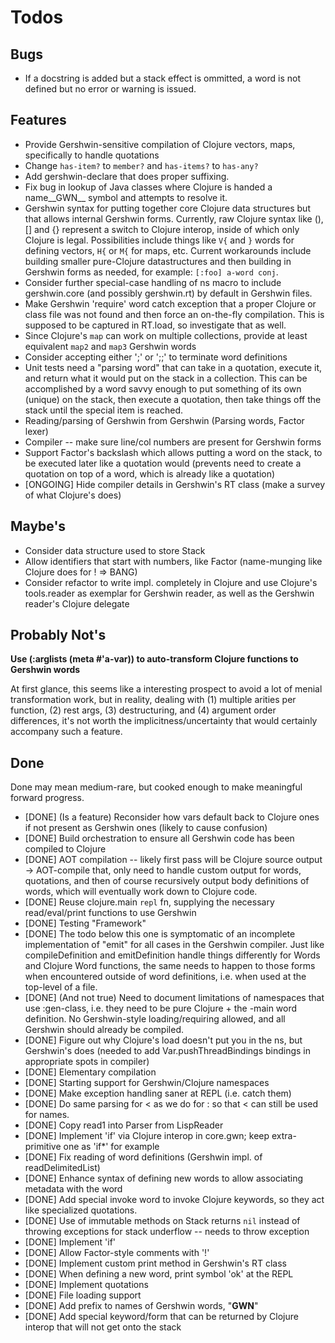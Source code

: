 # Todos #

## Bugs ##

 * If a docstring is added but a stack effect is ommitted, a word is not defined but no error or warning is issued.

## Features ##

 * Provide Gershwin-sensitive compilation of Clojure vectors, maps, specifically to handle quotations
 * Change `has-item?` to `member?` and `has-items?` to `has-any?`
 * Add gershwin-declare that does proper suffixing.
 * Fix bug in lookup of Java classes where Clojure is handed a name__GWN__ symbol and attempts to resolve it.
 * Gershwin syntax for putting together core Clojure data structures but that allows internal Gershwin forms. Currently, raw Clojure syntax like (), [] and {} represent a switch to Clojure interop, inside of which only Clojure is legal. Possibilities include things like `V{` and `}` words for defining vectors, `H{` or `M{` for maps, etc. Current workarounds include building smaller pure-Clojure datastructures and then building in Gershwin forms as needed, for example: `[:foo] a-word conj`.
 * Consider further special-case handling of ns macro to include gershwin.core (and possibly gershwin.rt) by default in Gershwin files.
 * Make Gershwin 'require' word catch exception that a proper Clojure or class file was not found and then force an on-the-fly compilation. This is supposed to be captured in RT.load, so investigate that as well.
 * Since Clojure's `map` can work on multiple collections, provide at least equivalent `map2` and `map3` Gershwin words
 * Consider accepting either ';' or ';;' to terminate word definitions
 * Unit tests need a "parsing word" that can take in a quotation, execute it, and return what it would put on the stack in a collection. This can be accomplished by a word savvy enough to put something of its own (unique) on the stack, then execute a quotation, then take things off the stack until the special item is reached.
 * Reading/parsing of Gershwin from Gershwin (Parsing words, Factor lexer)
 * Compiler -- make sure line/col numbers are present for Gershwin forms
 * Support Factor's backslash which allows putting a word on the stack, to be executed later like a quotation would (prevents need to create a quotation on top of a word, which is already like a quotation)
 * [ONGOING] Hide compiler details in Gershwin's RT class (make a survey of what Clojure's does)

## Maybe's ##

 * Consider data structure used to store Stack
 * Allow identifiers that start with numbers, like Factor (name-munging like Clojure does for ! => BANG)
 * Consider refactor to write impl. completely in Clojure and use Clojure's tools.reader as exemplar for Gershwin reader, as well as the Gershwin reader's Clojure delegate

## Probably Not's ##

**Use (:arglists (meta #'a-var)) to auto-transform Clojure functions to Gershwin words**

At first glance, this seems like a interesting prospect to avoid a lot of menial transformation work, but in reality, dealing with (1) multiple arities per function, (2) rest args, (3) destructuring, and (4) argument order differences, it's not worth the implicitness/uncertainty that would certainly accompany such a feature.

## Done ##

Done may mean medium-rare, but cooked enough to make meaningful forward progress.

 * [DONE] (Is a feature) Reconsider how vars default back to Clojure ones if not present as Gershwin ones (likely to cause confusion)
 * [DONE] Build orchestration to ensure all Gershwin code has been compiled to Clojure
 * [DONE] AOT compilation -- likely first pass will be Clojure source output -> AOT-compile that, only need to handle custom output for words, quotations, and then of course recursively output body definitions of words, which will eventually work down to Clojure code.
 * [DONE] Reuse clojure.main `repl` fn, supplying the necessary read/eval/print functions to use Gershwin
 * [DONE] Testing "Framework"
 * [DONE] The todo below this one is symptomatic of an incomplete implementation of "emit" for all cases in the Gershwin compiler. Just like compileDefinition and emitDefinition handle things differently for Words and Clojure Word functions, the same needs to happen to those forms when encountered outside of word definitions, i.e. when used at the top-level of a file.
 * [DONE] (And not true) Need to document limitations of namespaces that use :gen-class, i.e. they need to be pure Clojure + the -main word definition. No Gershwin-style loading/requiring allowed, and all Gershwin should already be compiled.
 * [DONE] Figure out why Clojure's load doesn't put you in the ns, but Gershwin's does (needed to add Var.pushThreadBindings bindings in appropriate spots in compiler)
 * [DONE] Elementary compilation
 * [DONE] Starting support for Gershwin/Clojure namespaces
 * [DONE] Make exception handling saner at REPL (i.e. catch them)
 * [DONE] Do same parsing for < as we do for : so that < can still be used for names.
 * [DONE] Copy read1 into Parser from LispReader
 * [DONE] Implement 'if' via Clojure interop in core.gwn; keep extra-primitive one as 'if*' for example
 * [DONE] Fix reading of word definitions (Gershwin impl. of readDelimitedList)
 * [DONE] Enhance syntax of defining new words to allow associating metadata with the word
 * [DONE] Add special invoke word to invoke Clojure keywords, so they act like specialized quotations.
 * [DONE] Use of immutable methods on Stack returns `nil` instead of throwing exceptions for stack underflow -- needs to throw exception
 * [DONE] Implement 'if'
 * [DONE] Allow Factor-style comments with '!'
 * [DONE] Implement custom print method in Gershwin's RT class
 * [DONE] When defining a new word, print symbol 'ok' at the REPL
 * [DONE] Implement quotations
 * [DONE] File loading support
 * [DONE] Add prefix to names of Gershwin words, "__GWN__"
 * [DONE] Add special keyword/form that can be returned by Clojure interop that will not get onto the stack

